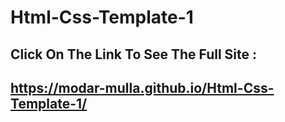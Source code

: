 # Html-Css-Template-1
## Click On The Link To See The Full Site : 
## https://modar-mulla.github.io/Html-Css-Template-1/
